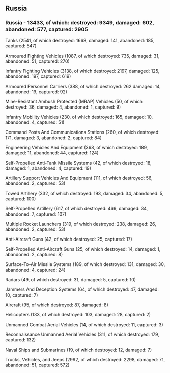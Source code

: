 
 
 ## Russia
 
 ### Russia - 13433, of which: destroyed: 9349, damaged: 602, abandoned: 577, captured: 2905

 

 

 Tanks (2541, of which destroyed: 1668, damaged: 141, abandoned: 185, captured: 547)

 Armoured Fighting Vehicles (1087, of which destroyed: 735, damaged: 31, abandoned: 51, captured: 270)

 Infantry Fighting Vehicles (3138, of which destroyed: 2197, damaged: 125, abandoned: 197, captured: 619)

 Armoured Personnel Carriers (388, of which destroyed: 262 damaged: 14, abandoned: 19, captured: 92)

 Mine-Resistant Ambush Protected (MRAP) Vehicles (50, of which destroyed: 36, damaged: 4, abandoned: 1, captured: 9)

 Infantry Mobility Vehicles (230, of which destroyed: 165, damaged: 10, abandoned: 4, captured: 51)

 Command Posts And Communications Stations (260, of which destroyed: 171, damaged: 3, abandoned: 2, captured: 84)

 Engineering Vehicles And Equipment (368, of which destroyed: 189, damaged: 11, abandoned: 44, captured: 124)

 Self-Propelled Anti-Tank Missile Systems (42, of which destroyed: 18, damaged: 1, abandoned: 4, captured: 19)

 Artillery Support Vehicles And Equipment (111, of which destroyed: 56, abandoned: 2, captured: 53)

 Towed Artillery (332, of which destroyed: 193, damaged: 34, abandoned: 5, captured: 100)

 Self-Propelled Artillery (617, of which destroyed: 469, damaged: 34, abandoned: 7, captured: 107)

 Multiple Rocket Launchers (319, of which destroyed: 238, damaged: 26, abandoned: 2, captured: 53)

 Anti-Aircraft Guns (42, of which destroyed: 25, captured: 17)

 Self-Propelled Anti-Aircraft Guns (25, of which destroyed: 14, damaged: 1, abandoned: 2, captured: 8)

 Surface-To-Air Missile Systems (189, of which destroyed: 131, damaged: 30, abandoned: 4, captured: 24)

 Radars (49, of which destroyed: 31, damaged: 5, captured: 10)

 Jammers And Deception Systems (64, of which destroyed: 47, damaged: 10, captured: 7)

 Aircraft (95, of which destroyed: 87, damaged: 8)

 Helicopters (133, of which destroyed: 103, damaged: 28, captured: 2)

 Unmanned Combat Aerial Vehicles (14, of which destroyed: 11, captured: 3)

 Reconnaissance Unmanned Aerial Vehicles (311, of which destroyed: 179, captured: 132)

 Naval Ships and Submarines (19, of which destroyed: 12, damaged: 7)

 Trucks, Vehicles, and Jeeps (2992, of which destroyed: 2298, damaged: 71, abandoned: 51, captured: 572)

